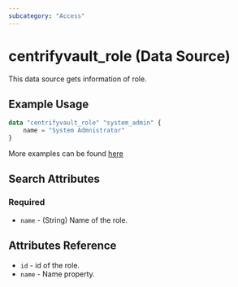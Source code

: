 ```yaml
---
subcategory: "Access"
---
```


# centrifyvault_role (Data Source)

This data source gets information of role.

## Example Usage

```terraform
data "centrifyvault_role" "system_admin" {
    name = "System Admnistrator"
}
```

More examples can be found [here](https://github.com/marcozj/terraform-provider-centrifyvault/tree/main/examples/centrifyvault_role)

## Search Attributes

### Required

- `name` - (String) Name of the role.

## Attributes Reference

- `id` - id of the role.
- `name` - Name property.
